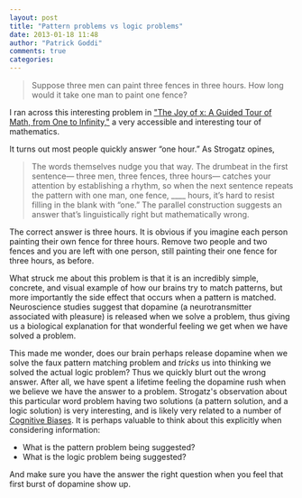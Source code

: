 ```yaml
---
layout: post
title: "Pattern problems vs logic problems"
date: 2013-01-18 11:48
author: "Patrick Goddi"
comments: true
categories: 
---
```

> Suppose three men can paint three fences in three hours. How long would it take one man to paint one fence? 

I ran across this interesting problem in ["The Joy of x: A Guided Tour of Math, from One to Infinity,"](http://www.amazon.com/The-Joy-Guided-Infinity-ebook/dp/B006R8PL7G/ref=tmm_kin_title_0) a very accessible and interesting tour of mathematics. 

It turns out most people quickly answer “one hour.”  As Strogatz opines, 

> The words themselves nudge you that way. The drumbeat in the first sentence— three men, three fences, three hours— catches your attention by establishing a rhythm, so when the next sentence repeats the pattern with one man, one fence, ____ hours, it’s hard to resist filling in the blank with “one.” The parallel construction suggests an answer that’s linguistically right but mathematically wrong. 

The correct answer is three hours. It is obvious if you imagine each person painting their own fence for three hours. Remove two people and two fences and you are left with one person, still painting their one fence for three hours, as before.  

What struck me about this problem is that it is an incredibly simple, concrete, and visual example of how our brains try to match patterns, but more importantly the side effect that occurs when a pattern is matched. Neuroscience studies suggest that dopamine (a neurotransmitter associated with pleasure) is released when we solve a problem, thus giving us a biological explanation for that wonderful feeling we get when we have solved a problem. 

This made me wonder, does our brain perhaps release dopamine when we solve the faux pattern matching problem and *tricks* us into thinking we solved the actual logic problem? Thus we quickly blurt out the wrong answer.  After all, we have spent a lifetime feeling the dopamine rush when we believe we have the answer to a problem. Strogatz's observation about this particular word problem having two solutions (a pattern solution, and a logic solution) is very interesting, and is likely very related to a number of [Cognitive Biases](http://en.wikipedia.org/wiki/List_of_biases_in_judgment_and_decision_making). It is perhaps valuable to think about this explicitly when considering information: 

* What is the pattern problem being suggested? 
* What is the logic problem being suggested?

And make sure you have the answer the right question when you feel that first burst of dopamine show up.